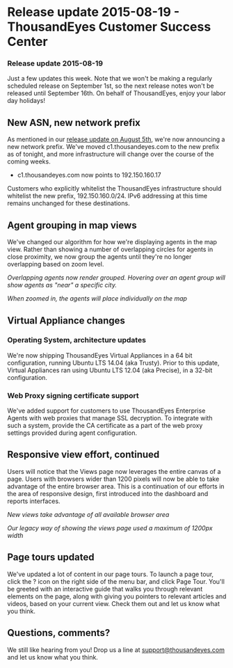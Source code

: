 # Release update 2015-08-19 - ThousandEyes Customer Success Center

### Release update 2015-08-19

Just a few updates this week.  Note that we won't be making a regularly scheduled release on September 1st, so the next release notes won't be released until September 16th.  On behalf of ThousandEyes, enjoy your labor day holidays!

## New ASN, new network prefix

As mentioned in our [release update on August 5th](https://success.thousandeyes.com/ViewArticle?articleIdParam=kA0E0000000CmlSKAS), we're now announcing a new network prefix.  We've moved c1.thousandeyes.com to the new prefix as of tonight, and more infrastructure will change over the course of the coming weeks.

* c1.thousandeyes.com now points to 192.150.160.17

Customers who explicitly whitelist the ThousandEyes infrastructure should whitelist the new prefix, 192.150.160.0/24.  IPv6 addressing at this time remains unchanged for these destinations.

## Agent grouping in map views

We've changed our algorithm for how we're displaying agents in the map view.  Rather than showing a number of overlapping circles for agents in close proximity, we now group the agents until they're no longer overlapping based on zoom level.

  
_Overlapping agents now render grouped.  Hovering over an agent group will show agents as "near" a specific city._

  
_When zoomed in, the agents will place individually on the map_

## Virtual Appliance changes

### Operating System, architecture updates

We're now shipping ThousandEyes Virtual Appliances in a 64 bit configuration, running Ubuntu LTS 14.04 \(aka Trusty\).  Prior to this update, Virtual Appliances ran using Ubuntu LTS 12.04 \(aka Precise\), in a 32-bit configuration. 

### Web Proxy signing certificate support

We've added support for customers to use ThousandEyes Enterprise Agents with web proxies that manage SSL decryption. To integrate with such a system, provide the CA certificate as a part of the web proxy settings provided during agent configuration.

## Responsive view effort, continued

Users will notice that the Views page now leverages the entire canvas of a page.  Users with browsers wider than 1200 pixels will now be able to take advantage of the entire browser area.  This is a continuation of our efforts in the area of responsive design, first introduced into the dashboard and reports interfaces.

  
_New views take advantage of all available browser area_

  
_Our legacy way of showing the views page used a maximum of 1200px width_

## Page tours updated

We've updated a lot of content in our page tours.  To launch a page tour, click the ? icon on the right side of the menu bar, and click Page Tour.  You'll be greeted with an interactive guide that walks you through relevant elements on the page, along with giving you pointers to relevant articles and videos, based on your current view.  Check them out and let us know what you think.

## Questions, comments?

We still like hearing from you! Drop us a line at [support@thousandeyes.com](mailto:support@thousandeyes.com?subject=2015-08-05+Update) and let us know what you think.

